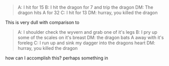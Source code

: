 > A: I hit for 15
> B: I hit the dragon for 7 and trip the dragon
> DM: The dragon hits A for 32
> C: I hit for 13
> DM: hurray, you killed the dragon

This is very dull with comparison to
> A: I shoulder check the wyvern and grab one of it's legs
> B: I pry up some of the scales on it's breast
> DM: the dragon bats A away with it's foreleg
> C: I run up and sink my dagger into the dragons heart
> DM: hurray, you killed the dragon

how can I accomplish this? perhaps something in 